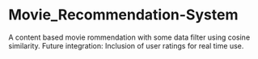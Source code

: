 # Movie_Recommendation-System
A content based movie rommendation with some data filter using cosine similarity. 
Future integration: Inclusion of user ratings for real time use.
